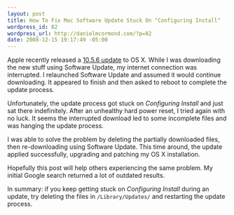 ```yaml
---
layout: post
title: How To Fix Mac Software Update Stuck On "Configuring Install"
wordpress_id: 82
wordpress_url: http://danielmcormond.com/?p=82
date: 2008-12-15 19:17:49 -05:00
---
```


Apple recently released a [10.5.6 update](http://support.apple.com/kb/HT3194) to OS X. While I was downloading the new stuff using Software Update, my internet connection was interrupted. I relaunched Software Update and assumed it would continue downloading. It appeared to finish and then asked to reboot to complete the update process.

Unfortunately, the update process got stuck on _Configuring Install_ and just sat there indefinitely. After an unhealthy hard power reset, I tried again with no luck. It seems the interrupted download led to some incomplete files and was hanging the update process.

I was able to solve the problem by deleting the partially downloaded files, then re-downloading using Software Update. This time around, the update applied successfully, upgrading and patching my OS X installation.

Hopefully this post will help others experiencing the same problem. My initial Google search returned a lot of outdated results.

In summary: if you keep getting stuck on _Configuring Install_ during an update, try deleting the files in `/Library/Updates/` and restarting the update process.
